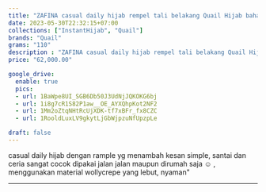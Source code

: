```yaml
---
title: "ZAFINA casual daily hijab rempel tali belakang Quail Hijab bahan wollycrepe"
date: 2023-05-30T22:32:15+07:00
collections: ["InstantHijab", "Quail"]
brands: "Quail"
grams: "110"
description : "ZAFINA casual daily hijab rempel tali belakang Quail Hijab bahan wollycrepe"
price: "62,000.00"

google_drive:
  enable: true
  pics:
  - url: 1BaWpe8UI_SGB6Db50J3UdNjJQKOKG6bj
  - url: 1i8g7cR1S82P1aw__OE_AYXQhpKot2NF2
  - url: 1Mm2oZtqNHtRcUjXDK-tf7xBFr_fx8CZC
  - url: 1RooldLuxLV9gkytLjGbWjpzuNfUpzpLe

draft: false
---
```


casual daily hijab dengan rample yg menambah kesan simple, santai dan ceria sangat cocok dipakai jalan jalan maupun dirumah saja ☺️ , menggunakan material wollycrepe yang lebut, nyaman"

-----------    
 
